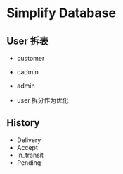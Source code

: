 # Simplify Database

## User 拆表

- customer
- cadmin
- admin

- user 拆分作为优化

## History

- Delivery
- Accept
- In_transit
- Pending

